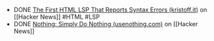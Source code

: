 - DONE [The First HTML LSP That Reports Syntax Errors (kristoff.it)](https://news.ycombinator.com/item?id=41512213) on [[Hacker News]] #HTML #LSP
- DONE [Nothing: Simply Do Nothing (usenothing.com)](https://news.ycombinator.com/item?id=41551084) on [[Hacker News]]